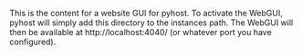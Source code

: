This is the content for a website GUI for pyhost.
To activate the WebGUI, pyhost will simply add this directory to the instances path.
The WebGUI will then be available at http://localhost:4040/ (or whatever port you have configured).